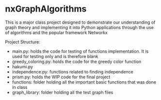 # nxGraphAlgorithms
This is a major class project designed to demonstrate our understanding of graph theory and implementing it into Python applications through the use of algorithms and the popular framework Networkx

Project Structure:
- main.py: holds the code for testing of functions implementation. It is used for testing only and is therefore blank
- greedy_coloring.py: holds the code for the greedy color function
- hakumi.py
- independence.py: functions related to finding independence
- prism.py: holds the WIP code for the final project
- functions: folder holding all the important basic functions that was done in class
- graph_library: folder holding all the test graph files